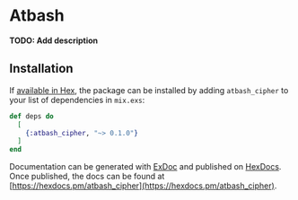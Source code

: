 # Atbash

**TODO: Add description**

## Installation

If [available in Hex](https://hex.pm/docs/publish), the package can be installed
by adding `atbash_cipher` to your list of dependencies in `mix.exs`:

```elixir
def deps do
  [
    {:atbash_cipher, "~> 0.1.0"}
  ]
end
```

Documentation can be generated with [ExDoc](https://github.com/elixir-lang/ex_doc)
and published on [HexDocs](https://hexdocs.pm). Once published, the docs can
be found at [https://hexdocs.pm/atbash_cipher](https://hexdocs.pm/atbash_cipher).

